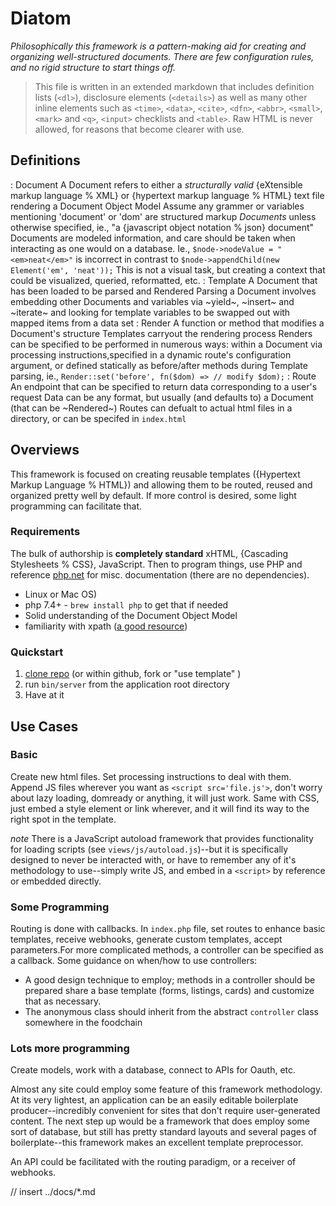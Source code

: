 # Diatom

*Philosophically this framework is a pattern-making aid for creating and organizing well-structured documents. There are few configuration rules, and no rigid structure to start things off.*


> This file is written in an extended markdown that includes definition lists (`<dl>`), disclosure elements (`<details>`) as well as many other inline elements such as `<time>`, `<data>`, `<cite>`,  `<dfn>`, `<abbr>`, `<small>`, `<mark>` and `<q>`, `<input>` checklists and `<table>`. Raw HTML is never allowed, for reasons that become clearer with use.

## Definitions

: Document
  A Document refers to either a *structurally valid* {eXtensible markup language % XML} or {hypertext markup language % HTML} text file rendering a Document Object Model
  Assume any grammer or variables mentioning 'document' or 'dom' are structured markup  *Documents* unless otherwise specified, ie., "a {javascript object notation % json} document"
  Documents are modeled information, and care should be taken when interacting as one would on a database. Ie., `$node->nodeValue = "<em>neat</em>"` is incorrect in contrast to `$node->appendChild(new Element('em', 'neat'));` This is not a visual task, but creating a context that could be visualized, queried, reformatted, etc.
: Template
  A Document that has been loaded to be parsed and Rendered
  Parsing a Document involves embedding other Documents and variables via ~yield~, ~insert~ and ~iterate~ and looking for template variables to be swapped out with mapped items from a data set
: Render
  A function or method that modifies a Document's structure
  Templates carryout the rendering process
  Renders can be specified to be performed in numerous ways: within a Document via processing instructions,specified in a dynamic route's configuration argument, or defined statically as before/after methods during Template parsing, ie., `Render::set('before', fn($dom) => // modify $dom);`
: Route
  An endpoint that can be specified to return data corresponding to a user's request
  Data can be any format, but usually (and defaults to) a Document (that can be ~Rendered~)
  Routes can defualt to actual html files in a directory, or can be specifed in `index.html`

## Overviews

This framework is focused on creating reusable templates ({Hypertext Markup Language % HTML}) and allowing them to be routed, reused and organized pretty well by default. If more control is desired, some light programming can facilitate that.

### Requirements

The bulk of authorship is __completely standard__ xHTML, {Cascading Stylesheets % CSS}, JavaScript. Then to program things, use PHP and reference [php.net](http://php.net) for misc. documentation (there are no dependencies).

- Linux or Mac OS)
- php 7.4+ - `brew install php`  to get that if needed
- Solid understanding of the Document Object Model
- familiarity with xpath ([a good resource](https://devhints.io/xpath))

### Quickstart

1. [clone repo](https://github.com/brendanmetzger/diatom) (or within github, fork or "use template" )
2. run `bin/server` from the application root directory
3. Have at it

## Use Cases

### Basic

Create new html files. Set processing instructions to deal with them. Append JS files wherever you want as `<script src='file.js'>`, don't worry about lazy loading, domready or anything, it will just work. Same with CSS, just embed a style element or link wherever, and it will find its way to the right spot in the template.

*note* There is a JavaScript autoload framework that provides functionality for loading scripts (see `views/js/autoload.js`)--but it is specifically designed to never be interacted with, or have to remember any of it's methodology to use--simply write JS, and embed in a `<script>` by reference or embedded directly.

### Some Programming

Routing is done with callbacks. In `index.php` file, set routes to enhance basic templates, receive webhooks, generate custom templates, accept parameters.For more complicated methods, a controller can be specified as a callback. Some guidance on when/how to use controllers:

- A good design technique to employ; methods in a controller should be prepared share a base template (forms, listings, cards) and customize that as necessary.
- The anonymous class should inherit from the abstract `controller` class somewhere in the foodchain

### Lots more programming

Create models, work with a database, connect to APIs for Oauth, etc.

Almost any site could employ some feature of this framework methodology. At its very lightest, an application can be an easily editable boilerplate producer--incredibly convenient for sites that don't require user-generated content. The next step up would be a framework that does employ some sort of database, but still has pretty standard layouts and several pages of boilerplate--this framework makes an excellent template preprocessor.

An API could be facilitated with the routing paradigm, or a receiver of webhooks.

// insert ../docs/*.md